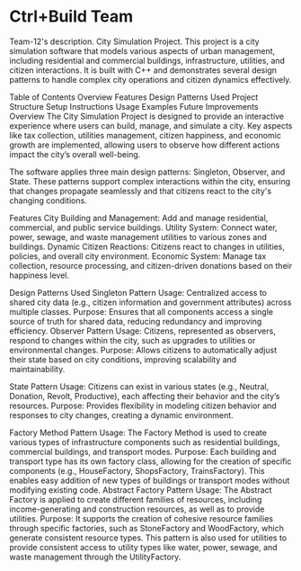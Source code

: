# Ctrl+Build Team
Team-12's description.
City Simulation Project.
This project is a city simulation software that models various aspects of urban management, including residential and commercial buildings, infrastructure, utilities, and citizen interactions. It is built with C++ and demonstrates several design patterns to handle complex city operations and citizen dynamics effectively.

Table of Contents
Overview
Features
Design Patterns Used
Project Structure
Setup Instructions
Usage
Examples
Future Improvements
Overview
The City Simulation Project is designed to provide an interactive experience where users can build, manage, and simulate a city. Key aspects like tax collection, utilities management, citizen happiness, and economic growth are implemented, allowing users to observe how different actions impact the city’s overall well-being.

The software applies three main design patterns: Singleton, Observer, and State. These patterns support complex interactions within the city, ensuring that changes propagate seamlessly and that citizens react to the city's changing conditions.

Features
City Building and Management: Add and manage residential, commercial, and public service buildings.
Utility System: Connect water, power, sewage, and waste management utilities to various zones and buildings.
Dynamic Citizen Reactions: Citizens react to changes in utilities, policies, and overall city environment.
Economic System: Manage tax collection, resource processing, and citizen-driven donations based on their happiness level.

Design Patterns Used
Singleton Pattern
Usage: Centralized access to shared city data (e.g., citizen information and government attributes) across multiple classes.
Purpose: Ensures that all components access a single source of truth for shared data, reducing redundancy and improving efficiency.
Observer Pattern
Usage: Citizens, represented as observers, respond to changes within the city, such as upgrades to utilities or environmental changes.
Purpose: Allows citizens to automatically adjust their state based on city conditions, improving scalability and maintainability.

State Pattern
Usage: Citizens can exist in various states (e.g., Neutral, Donation, Revolt, Productive), each affecting their behavior and the city’s resources.
Purpose: Provides flexibility in modeling citizen behavior and responses to city changes, creating a dynamic environment.

Factory Method Pattern
Usage: The Factory Method is used to create various types of infrastructure components such as residential buildings, commercial buildings, and transport modes.
Purpose: Each building and transport type has its own factory class, allowing for the creation of specific components (e.g., HouseFactory, ShopsFactory, TrainsFactory). This enables easy addition of new types of buildings or transport modes without modifying existing code.
Abstract Factory Pattern
Usage: The Abstract Factory is applied to create different families of resources, including income-generating and construction resources, as well as to provide utilities.
Purpose: It supports the creation of cohesive resource families through specific factories, such as StoneFactory and WoodFactory, which generate consistent resource types. This pattern is also used for utilities to provide consistent access to utility types like water, power, sewage, and waste management through the UtilityFactory.

